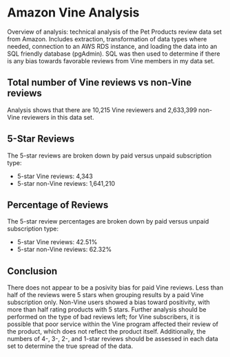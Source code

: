 # Amazon Vine Analysis

Overview of analysis: technical analysis of the Pet Products review data set from Amazon. Includes extraction, transformation of data types where needed, connection to an AWS RDS instance, and loading the data into an SQL friendly database (pgAdmin). SQL was then used to determine if there is any bias towards favorable reviews from Vine members in my data set. 

## Total number of Vine reviews vs non-Vine reviews
Analysis shows that there are 10,215 Vine reviewers and 2,633,399 non-Vine reviewers in this data set. 

## 5-Star Reviews
The 5-star reviews are broken down by paid versus unpaid subscription type:
* 5-star Vine reviews: 4,343
* 5-star non-Vine reviews: 1,641,210

## Percentage of Reviews
The 5-star review percentages are broken down by paid versus unpaid subscription type:
* 5-star Vine reviews: 42.51%
* 5-star non-Vine reviews: 62.32%

## Conclusion
There does not appear to be a posivity bias for paid Vine reviews. Less than half of the reviews were 5 stars when grouping results by a paid Vine subscription only. Non-Vine users showed a bias toward positivity, with more than half rating products with 5 stars. Further analysis should be performed on the type of bad reviews left; for Vine subscribers, it is possible that poor service within the Vine program affected their review of the product, which does not reflect the product itself. Additionally, the numbers of 4-, 3-, 2-, and 1-star reviews should be assessed in each data set to determine the true spread of the data. 
